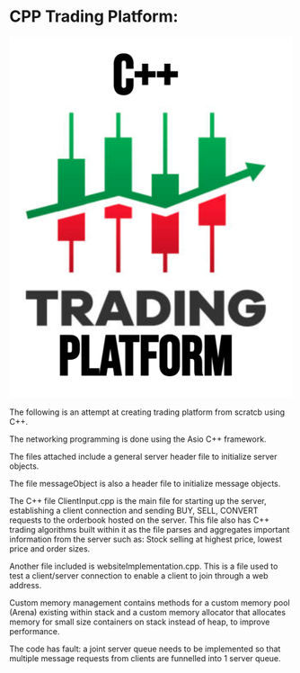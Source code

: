 **CPP Trading Platform:**
==============================

![CPP Trading Platform](trading_plat_logo.png)

The following is an attempt at creating trading platform from scratcb using C++.

The networking programming is done using the Asio C++ framework.

The files attached include a general server header file to initialize server objects.

The file messageObject is also a header file to initialize message objects.

The C++ file ClientInput.cpp is the main file for starting up the server, establishing a client connection and sending BUY, SELL, CONVERT requests
to the orderbook hosted on the server. This file also has C++ trading algorithms built within it as the file parses and aggregates important
information from the server such as: Stock selling at highest price, lowest price and order sizes. 

Another file included is websiteImplementation.cpp. This is a file used to test a client/server connection to enable a client to join through
a web address.

Custom memory management contains methods for a custom memory pool (Arena) existing within stack and a custom memory allocator that allocates memory for small size containers on stack instead of heap, to improve performance.

The code has fault: a joint server queue needs to be implemented so that multiple message requests from clients are funnelled into 
1 server queue. 
